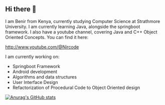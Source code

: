 ## Hi there 👋

I am Benir from Kenya, currently studying Computer Science at Strathmore University. I am currently learning Java, alongside the springboot framework. I also have a youtube channel, covering Java and C++ Object Oriented Concepts. You can find it here:

http://www.youtube.com/@Nircode

I am currently working on:
- Springboot Framework
- Android development
- Algorithms and data structures
- User Interface Design
- Refactorization of Procedural Code to Object Oriented design


[![Anurag's GitHub stats](https://github-readme-stats.vercel.app/api?username=benir-o)](https://github.com/anuraghazra/github-readme-stats)

